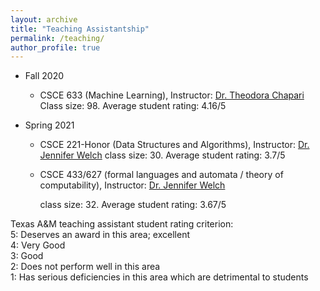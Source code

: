 ```yaml
---
layout: archive
title: "Teaching Assistantship"
permalink: /teaching/
author_profile: true
---
```


* Fall 2020
	- CSCE 633 (Machine Learning),  Instructor: [Dr. Theodora Chapari](https://chaspari.engr.tamu.edu/)
	Class size: 98. Average student rating: 4.16/5
	
* Spring 2021
	- CSCE 221-Honor (Data Structures and Algorithms), Instructor: [Dr. Jennifer Welch](https://jenniferlwelch.net/)
	  class size: 30. Average student rating: 3.7/5
	
	- CSCE 433/627 (formal languages and automata / theory of computability), Instructor: [Dr. Jennifer Welch](https://jenniferlwelch.net/)
	
	  class size: 32. Average student rating: 3.67/5


Texas A&M teaching assistant student rating criterion:  
5: Deserves an award in this area; excellent  
4: Very Good  
3: Good  
2: Does not perform well in this area  
1: Has serious deficiencies in this area which are detrimental to students  